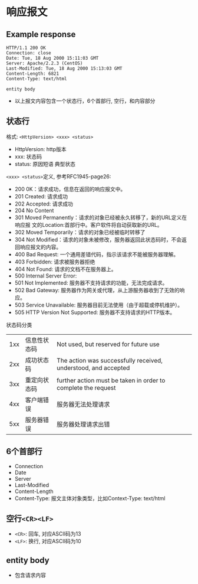 # 响应报文

## Example response

```http
HTTP/1.1 200 OK
Connection: close
Date: Tue, 18 Aug 2000 15:11:03 GMT
Server: Apache/2.2.3 (CentOS)
Last-Modified: Tue, 18 Aug 2000 15:13:03 GMT
Content-Length: 6821
Content-Type: text/html

entity body
```

- 以上报文内容包含一个状态行，6个首部行, 空行，和内容部分

## 状态行

格式: `<HttpVersion> <xxx> <status>`

- HttpVersion: http版本
- xxx: 状态码
- status: 原因短语 典型状态

`<xxx> <status>`定义, 参考RFC1945-page26: 

- 200 0K：请求成功，信息在返回的响应报文中。 
- 201 Created: 请求成功
- 202 Accepted: 请求成功
- 204 No Content
- 301 Moved Permanently：请求的对象已经被永久转移了，新的URL定义在响应报 文的Location:首部行中。客户软件将自动获取新的URL。
- 302 Moved Temporarily：请求的对象已经被临时转移了
- 304 Not Modified：请求的对象未被修改，服务器返回此状态码时，不会返回响应报文的内容。
- 400 Bad Request: 一个通用差错代码，指示该请求不能被服务器理解。 
- 403 Forbidden: 请求被服务器拒绝
- 404 Not Found: 请求的文档不在服务器上。 
- 500 Internal Server Error:
- 501 Not Implemented: 服务器不支持请求的功能，无法完成请求。
- 502 Bad Gateway: 服务器作为网关或代理，从上游服务器收到了无效的响应。
- 503 Service Unavailable: 服务器目前无法使用（由于超载或停机维护）。
- 505 HTTP Version Not Supported: 服务器不支持请求的HTTP版本。

状态码分类 
<table>
<tr>
<td>1xx</td>
<td>信息性状态码</td>
<td>Not used, but reserved for future use</td>
</tr>
<tr>
<td>2xx</td>
<td>成功状态码</td>
<td>The action was successfully received, understood, and accepted</td>
</tr>
<tr>
<td>3xx</td>
<td>重定向状态码</td>
<td>further action must be taken in order to complete the request</td>
</tr>
<tr>
<td>4xx</td>
<td>客户端错误</td>
<td>服务器无法处理请求</td>
</tr>
<tr>
<td>5xx</td>
<td>服务器错误</td>
<td>服务器处理请求出错</td>
</tr>
</table>

## 6个首部行

- Connection
- Date
- Server
- Last-Modified
- Content-Length
- Content-Type: 报文主体对象类型，比如Context-Type: text/html

## 空行`<CR><LF>`

- `<CR>`: 回车, 对应ASCII码为13
- `<LF>`: 换行, 对应ASCII码为10

## entity body

- 包含请求内容

